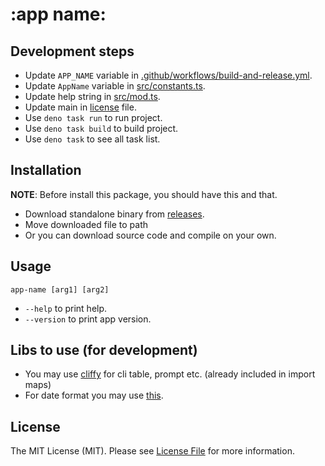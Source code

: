 # :app name:

## Development steps

- Update `APP_NAME` variable in [.github/workflows/build-and-release.yml](.github/workflows/build-and-release.yml).
- Update `AppName` variable in [src/constants.ts](src/constants.ts).
- Update help string in [src/mod.ts](src/mod.ts).
- Update main in [license](./LICENSE) file.
- Use `deno task run` to run project.
- Use `deno task build` to build project.
- Use `deno task` to see all task list.

## Installation

**NOTE**: Before install this package, you should have this and that.

- Download standalone binary from
  [releases](/releases).
- Move downloaded file to path
- Or you can download source code and compile on your own.

## Usage

`app-name [arg1] [arg2]`

- `--help` to print help.
- `--version` to print app version.

## Libs to use (for development)

- You may use [cliffy](https://cliffy.io/) for cli table, prompt etc.
  (already included in import maps)
- For date format you may use [this](std/datetime/mod.ts).

## License

The MIT License (MIT). Please see [License File](LICENSE) for more information.
